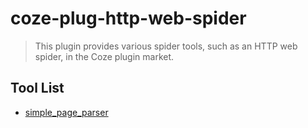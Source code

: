 # coze-plug-http-web-spider
> This plugin provides various spider tools, such as an HTTP web spider, in the Coze plugin market.  


## Tool List  

- [simple_page_parser](./tools/simple_page_parse.md) 